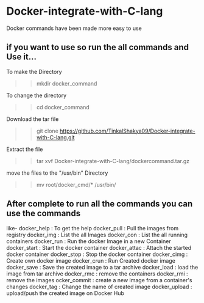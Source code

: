 # Docker-integrate-with-C-lang
Docker commands have been made more easy to use
## if you want to use so run the all commands and Use it...

To make the Directory
>>mkdir docker_command

To change the directory
>>cd docker_command

Download the tar file
>>git clone https://github.com/TinkalShakya09/Docker-integrate-with-C-lang.git

Extract the file
>>tar xvf Docker-integrate-with-C-lang/dockercommand.tar.gz

move the files to the "/usr/bin" Directory
>>mv root/docker_cmd/* /usr/bin/

## After complete to run all the commands you can use the commands
like-
docker_help   :  To get the help
docker_pull   :  Pull the images from registry
docker_img    :  List the all Images
docker_con    :  List the all running containers
docker_run    :  Run the docker Image in a new Container
docker_start  :  Start the docker container
docker_attac  :  Attach the started docker container
docker_stop   :  Stop the docker container
docker_cimg   :  Create own docker image
docker_crun   :  Run Created docker image
docker_save   :  Save the created image to a tar archive
docker_load   :  load the  image from  tar archive
docker_rmc    :  remove the containers
docker_rmi    :  remove the images
ocker_commit  :  create a new image from a container's changes
docker_tag    :  Change the name of created image
docker_upload :  upload/push the created image on Docker Hub
